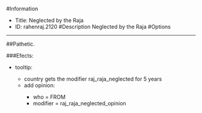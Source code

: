 #Information
 - Title: Neglected by the Raja
 - ID: rahenraj.2120
#Description
Neglected by the Raja
#Options

___
##Pathetic.

###Efects:<ul><li>tooltip:</li><ul><li>country gets the modifier raj_raja_neglected for 5 years</li><li>add opinion:</li><ul><li>who = FROM</li><li>modifier = raj_raja_neglected_opinion</li></ul></ul></ul>
